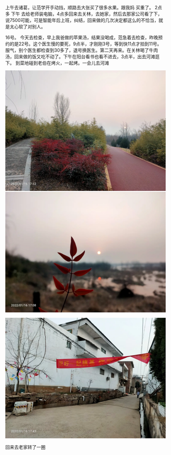 上午去诸葛，让范学开手动挡，顺路去大张买了很多水果。跟我妈 买重了。 2点多 下午 去给老师装电脑，4点多回来去关林，去她家，然后去那家公司看了下，说7500可能，可是智能年后上班，纠结，回来做的几次决定都这么的不恰当，就是太心软了对别人。

16号。 今天去检查，早上我爸做的苹果汤，结果没喝成，范急着去检查，昨晚预约的是22号。这个医生慢的要死，9点半，才刚刚3号，等到快11点才拍到11号。服气，别个医生都检查到30多了，退号换医生。第二天再来。在关林喝了牛肉汤，回来做的饭又吃不动了。下午在阳台看书也看不进去，3点半，出去河滩逛下。 到菜地碰到老伯在烤火，一起烤。一会儿去河滩

![](../../img/6904315-3b721405a3e61b7e.jpg)
![](../../img/6904315-1b822c45559222da.jpg)

![](../../img/6904315-46e7072c82b5421a.jpg)

回来去老家转了一圈
